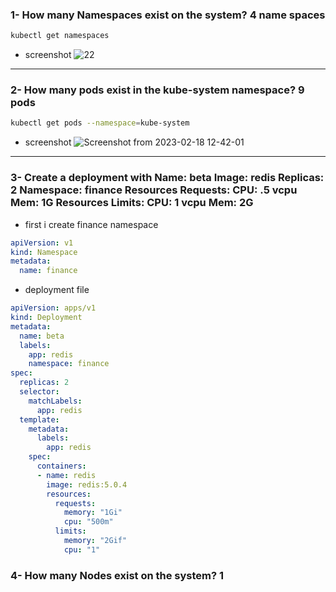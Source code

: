 ### 1- How many Namespaces exist on the system? 4 name spaces
```bash
kubectl get namespaces
```
- screenshot ![22](https://user-images.githubusercontent.com/116673091/219855914-b309736d-c1c6-4739-a537-8dfd6a73e037.png)
---
### 2- How many pods exist in the kube-system namespace? 9 pods
```bash 
kubectl get pods --namespace=kube-system
```
- screenshot ![Screenshot from 2023-02-18 12-42-01](https://user-images.githubusercontent.com/116673091/219856048-a3b86b7d-ad7f-4b26-a695-809670f3296a.png)
---
### 3- Create a deployment with Name: beta Image: redis Replicas: 2 Namespace: finance Resources Requests: CPU: .5 vcpu Mem: 1G Resources Limits: CPU: 1 vcpu Mem: 2G
- first i create finance namespace 
```yaml
apiVersion: v1
kind: Namespace
metadata:
  name: finance
```
- deployment file
```yaml 
apiVersion: apps/v1
kind: Deployment
metadata:
  name: beta
  labels:
    app: redis
    namespace: finance
spec:
  replicas: 2
  selector:
    matchLabels:
      app: redis
  template:
    metadata:
      labels:
        app: redis
    spec:
      containers:
      - name: redis
        image: redis:5.0.4
        resources:
          requests:
            memory: "1Gi"
            cpu: "500m"
          limits:
            memory: "2Gif"
            cpu: "1"
```
### 4- How many Nodes exist on the system? 1

